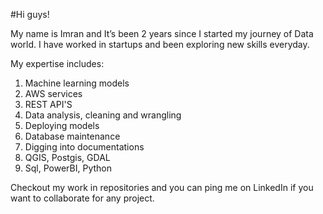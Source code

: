 

#Hi guys!

My name is Imran and It’s been 2 years since I started my journey of Data world. I have worked in startups and been exploring new skills everyday.

My expertise includes:

1) Machine learning models
2) AWS services
3) REST API'S
4) Data analysis, cleaning and wrangling
5) Deploying models
6) Database maintenance
7) Digging into documentations
8) QGIS, Postgis, GDAL
9) Sql, PowerBI, Python

Checkout my work in repositories and you can ping me on LinkedIn if you want to collaborate for any project.


